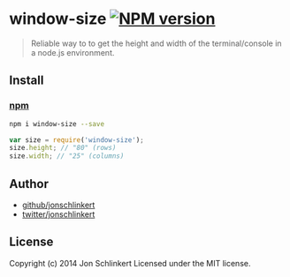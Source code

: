 # window-size [![NPM version](https://badge.fury.io/js/window-size.png)](http://badge.fury.io/js/window-size)

> Reliable way to to get the height and width of the terminal/console in a node.js environment.














<extoc></extoc>

## Install

### [npm](npmjs.org)

```bash
npm i window-size --save
```

```javascript
var size = require('window-size');
size.height; // "80" (rows)
size.width; // "25" (columns)
```

## Author

+ [github/jonschlinkert](https://github.com/jonschlinkert)
+ [twitter/jonschlinkert](http://twitter.com/jonschlinkert)

## License
Copyright (c) 2014 Jon Schlinkert
Licensed under the MIT license.